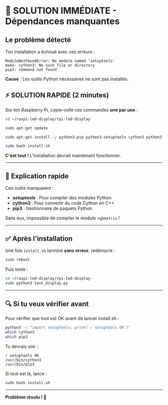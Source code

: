 # 🚨 SOLUTION IMMÉDIATE - Dépendances manquantes

## Le problème détecté

Ton installation a échoué avec ces erreurs :
```
ModuleNotFoundError: No module named 'setuptools'
make: cython3: No such file or directory
pip3: command not found
```

**Cause** : Les outils Python nécessaires ne sont pas installés.

## ⚡ SOLUTION RAPIDE (2 minutes)

Sur ton Raspberry Pi, copie-colle ces commandes **une par une** :

```bash
cd ~/raspi-led-display/rpi-led-display
```

```bash
sudo apt-get update
```

```bash
sudo apt-get install -y python3-pip python3-setuptools cython3 python3-dev python3-pillow git build-essential
```

```bash
sudo bash install.sh
```

**C'est tout !** L'installation devrait maintenant fonctionner.

---

## 📝 Explication rapide

Ces outils manquaient :
- **setuptools** : Pour compiler des modules Python
- **cython3** : Pour convertir du code Cython en C++
- **pip3** : Gestionnaire de paquets Python

Sans eux, impossible de compiler le module `rgbmatrix` !

---

## ✅ Après l'installation

Une fois `install.sh` terminé **sans erreur**, redémarre :

```bash
sudo reboot
```

Puis teste :

```bash
cd ~/raspi-led-display/rpi-led-display
sudo python3 test_display.py
```

---

## 🔍 Si tu veux vérifier avant

Pour vérifier que tout est OK avant de lancer install.sh :

```bash
python3 -c "import setuptools; print('✓ setuptools OK')"
which cython3
which pip3
```

Tu devrais voir :
```
✓ setuptools OK
/usr/bin/cython3
/usr/bin/pip3
```

Si tout est là, lance :
```bash
sudo bash install.sh
```

---

**Problème résolu ! 🎉**
